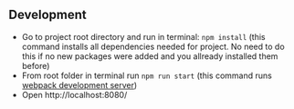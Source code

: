 ## Development

- Go to project root directory and run in terminal: `npm install` (this command installs all dependencies needed for project. No need to do this if no new packages were added and you allready installed them before)
- From root folder in terminal run `npm run start` (this command runs [webpack development server](https://webpack.js.org/configuration/dev-server/))
- Open http://localhost:8080/
